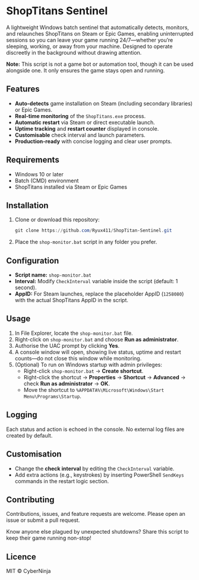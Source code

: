 # ShopTitans Sentinel

A lightweight Windows batch sentinel that automatically detects, monitors, and relaunches ShopTitans on Steam or Epic Games, enabling uninterrupted sessions so you can leave your game running 24/7—whether you’re sleeping, working, or away from your machine. Designed to operate discreetly in the background without drawing attention.

**Note:** This script is not a game bot or automation tool, though it can be used alongside one. It only ensures the game stays open and running.

## Features

- **Auto-detects** game installation on Steam (including secondary libraries) or Epic Games.
- **Real-time monitoring** of the `ShopTitans.exe` process.
- **Automatic restart** via Steam or direct executable launch.
- **Uptime tracking** and **restart counter** displayed in console.
- **Customisable** check interval and launch parameters.
- **Production-ready** with concise logging and clear user prompts.

## Requirements

- Windows 10 or later
- Batch (CMD) environment
- ShopTitans installed via Steam or Epic Games

## Installation

1. Clone or download this repository:
   ```powershell
   git clone https://github.com/Ryux411/ShopTitan-Sentinel.git
   ```
2. Place the `shop-monitor.bat` script in any folder you prefer.

## Configuration

- **Script name:** `shop-monitor.bat`
- **Interval:** Modify `CheckInterval` variable inside the script (default: 1 second).
- **AppID:** For Steam launches, replace the placeholder AppID (`1258080`) with the actual ShopTitans AppID in the script.

## Usage

1. In File Explorer, locate the `shop-monitor.bat` file.
2. Right-click on `shop-monitor.bat` and choose **Run as administrator**.
3. Authorise the UAC prompt by clicking **Yes**.
4. A console window will open, showing live status, uptime and restart counts—do not close this window while monitoring.
5. (Optional) To run on Windows startup with admin privileges:
   - Right-click `shop-monitor.bat` → **Create shortcut**.
   - Right-click the shortcut → **Properties** → **Shortcut** → **Advanced** → check **Run as administrator** → **OK**.
   - Move the shortcut to `%APPDATA%\Microsoft\Windows\Start Menu\Programs\Startup`.

## Logging

Each status and action is echoed in the console. No external log files are created by default.

## Customisation

- Change the **check interval** by editing the `CheckInterval` variable.
- Add extra actions (e.g., keystrokes) by inserting PowerShell `SendKeys` commands in the restart logic section.

## Contributing

Contributions, issues, and feature requests are welcome. Please open an issue or submit a pull request.

Know anyone else plagued by unexpected shutdowns? Share this script to keep their game running non-stop!

## Licence

MIT © CyberNinja
